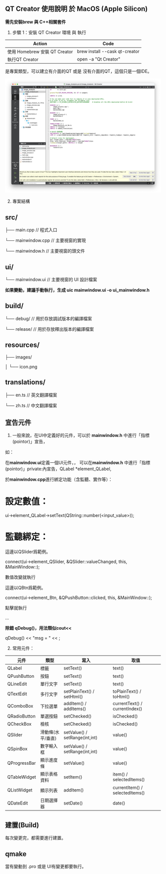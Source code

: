 QT Creator 使用說明 於 MacOS (Apple Silicon)
-

**需先安裝brew 與 C++相關套件**

1. 步驟 1：安裝 QT Creator 環境 與 執行


| Action | Code |  
|-------|-------|
| 使用 Homebrew 安裝 QT Creator | brew install --cask qt-creator|
| 執行QT Creator | open -a "Qt Creator" |


是專案類型，可以建立有介面的QT 或是 沒有介面的QT，這個只是一個IDE。

![介面](https://github.com/JIK-JHONG/Notes/blob/main/QT_Creator/images/QT_workspace.jpeg)


2. 專案結構

src/
-
├── main.cpp          // 程式入口

└── mainwindow.cpp    // 主要視窗的實現

└── mainwindow.h      // 主要視窗的頭文件

ui/
-
└── mainwindow.ui   // 主要視窗的 UI 設計檔案

**如果變動，建議手動執行，生成 uic mainwindow.ui -o ui_mainwindow.h**


build/
-
└── debug/           // 用於存放調試版本的編譯檔案

└── release/         // 用於存放釋出版本的編譯檔案

resources/
-
├── images/

│   └── icon.png

translations/
-
├── en.ts   // 英文翻譯檔案

└── zh.ts   // 中文翻譯檔案



宣告元件
-

1. 一般來說，在UI中定義好的元件，可以於 **mainwindow.h** 中進行「指標(pointor)」宣告，

如：

在**mainwindow.ui**定義一個UI元件，<widget class="QLabel" name="element_QLabel">，
可以在**mainwindow.h** 中進行「指標(pointor)」private:內宣告，QLabel *element_QLabel,

於**mainwindow.cpp**進行綁定功能（含監聽、實作等）：

# 設定數值：
ui->element_QLabel->setText(QString::number(<input_value>)); 
# 監聽綁定：
這邊以QSlider爲範例。

connect(ui->element_QSlider, &QSlider::valueChanged, this, &MainWindow::<EVENT>);

數值改變就執行<EVENT>


這邊以QBtn爲範例。

connect(ui->element_Btn, &QPushButton::clicked, this, &MainWindow::<EVENT>);

點擊就執行<EVENT>

...

**除錯 qDebug()，用法類似cout<<**

qDebug() << "msg = " << <val> ;

2. 常用元件：


| 元件 | 類型 | 寫入 |  取值 |   
|-------|-------|-------|-------|
| QLabel | 標籤 | setText() |  text() |  
| QPushButton | 按鈕 | setText() |  text() |  
| QLineEdit | 單行文字 | setText() |  text() |  
| QTextEdit | 多行文字 | setPlainText() / setHtml() |  toPlainText() / toHtml() |
| QComboBox | 下拉選單 | addItem() / addItems() |  currentText()  / currentIndex() |  
| QRadioButton | 單選按鈕 | setChecked() |  isChecked() |  
| QCheckBox | 檢核 | setChecked() |  isChecked() | 
| QSlider | 滑動條(水平/垂直) | setValue() / setRange(int<min>,int<max>) |  value() |
| QSpinBox | 數字輸入框 | setValue() / setRange(int<min>,int<max>) |  value() |
| QProgressBar | 顯示進度條 | setValue() |  value() | 
| QTableWidget | 顯示表格資料 | setItem() |  item() / selectedItems() | 
| QListWidget | 顯示列表 | addItem() |  currentItem() / selectedItems() | 
| QDateEdit | 日期選擇器 | setDate() |  date()| 


建置(Build)
-

每次變更完，都需要進行建置。

qmake
-

當有變動到 <project>.pro 或是 UI有變更都要執行。
